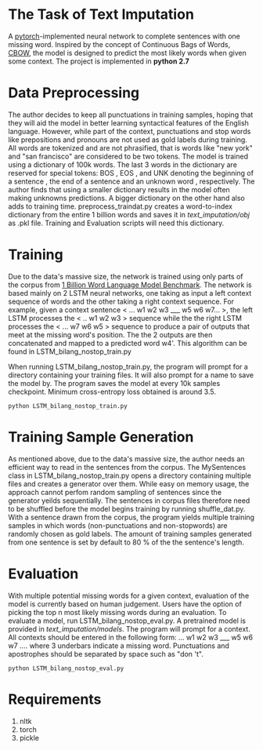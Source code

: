 # The Task of Text Imputation
  A [pytorch](https://pytorch.org/)-implemented neural network to complete sentences with one missing word. Inspired by the concept of Continuous Bags of Words, [CBOW](https://arxiv.org/abs/1301.3781), the model is designed to predict the most likely words when given some context. The project is implemented in **python 2.7**
 
# Data Preprocessing
  The author decides to keep all punctuations in training samples, hoping that they will aid the model in better learning syntactical features of the English language. However, while part of the context, punctuations and stop words like prepositions and pronouns are not used as gold labels during training. All words are tokenized and are not phrasified, that is words like "new york" and "san francisco" are considered to be two tokens. The model is trained using a dictionary of 100k words. The last 3 words in the dictionary are reserved for special tokens: BOS , EOS , and UNK denoting the beginning of a sentence , the end of a sentence and an unknown word , respectively. The author finds that using a smaller dictionary results in the model often making unknowns <UNK> predictions. A bigger dictionary on the other hand also adds to training time. preprocess_traindat.py creates a word-to-index dictionary from the entire 1 billion words and saves it in *text_imputation/obj* as .pkl file. Training and Evaluation scripts will need this dictionary. 

# Training
  Due to the data's massive size, the network is trained using only parts of the corpus from [1 Billion Word Language Model Benchmark](http://www.statmt.org/lm-benchmark/). The network is based mainly on 2 LSTM neural networks, one taking as input a left context sequence of words and the other taking a right context sequence. For example, given a context sentence < ... w1 w2 w3 ___ w5 w6 w7... >, the left LSTM processes the < .. w1 w2 w3 > sequence while the the right LSTM processes the < ... w7 w6 w5 > sequence to produce a pair of outputs that meet at the missing word's position. The the 2 outputs are then concatenated and mapped to a predicted word w4'. This algorithm can be found in LSTM_bilang_nostop_train.py
  
  When running LSTM_bilang_nostop_train.py, the program will prompt for a directory containing your training files. It will also prompt for a name to save the model by. The program saves the model at every 10k samples checkpoint. Minimum cross-entropy loss obtained is around 3.5.
  
 ``` python LSTM_bilang_nostop_train.py ```
  
# Training Sample Generation
  As mentioned above, due to the data's massive size, the author needs an efficient way to read in the sentences from the corpus. The MySentences class in LSTM_bilang_nostop_train.py opens a directory containing multiple files and creates a generator over them. While easy on memory usage, the approach cannot perfom random sampling of sentences since the generator yeilds sequentially. The sentences in corpus files therefore need to be shuffled before the model begins training by running shuffle_dat.py. With a sentence drawn from the corpus, the program yields multiple training samples in which words (non-punctuations and non-stopwords) are randomly chosen as gold labels. The amount of training samples generated from one sentence is set by default to 80 % of the the sentence's length.
  
# Evaluation
  With multiple potential missing words for a given context, evaluation of the model is currently based on human judgement. Users have the option of picking the top n most likely missing words during an evaluation. To evaluate a model, run LSTM_bilang_nostop_eval.py. A pretrained model is provided in *text_imputation/models*. The program will prompt for a context. All contexts should be entered in the following form: 
                                          ... w1 w2 w3 ___ w5 w6 w7 .... 
where 3 underbars indicate a missing word. Punctuations and apostrophes should be separated by space such as "don 't". 

``` python LSTM_bilang_nostop_eval.py ```

# Requirements
  1. nltk
  2. torch
  3. pickle
  

  
  
  

  
  
  
